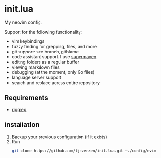 # init.lua

My neovim config.

Support for the following functionality:
- vim keybindings
- fuzzy finding for grepping, files, and more
- git support: see branch, gitblame
- code assistant support. I use [supermaven](https://supermaven.com/).
- editing folders as a regular buffer
- viewing markdown files
- debugging (at the moment, only Go files)
- language server support
- search and replace across entire repository

## Requirements

- [ripgrep](https://github.com/BurntSushi/ripgrep)

## Installation

1. Backup your previous configuration (if it exists)
2. Run
   ```sh
   git clone https://github.com/tjazerzen/init.lua.git ~./config/nvim
   ```
